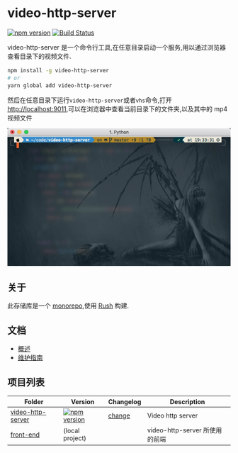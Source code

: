 # video-http-server

[![npm version](https://img.shields.io/npm/v/video-http-server?style=flat-square)](https://www.npmjs.com/package/video-http-server) [![Build Status](https://app.travis-ci.com/XYShaoKang/video-http-server.svg?branch=master)](https://app.travis-ci.com/XYShaoKang/video-http-server)

video-http-server 是一个命令行工具,在任意目录启动一个服务,用以通过浏览器查看目录下的视频文件.

```sh
npm install -g video-http-server
# or
yarn global add video-http-server
```

然后在任意目录下运行`video-http-server`或者`vhs`命令,打开[http://localhost:9011](http://localhost:9011),可以在浏览器中查看当前目录下的文件夹,以及其中的 mp4 视频文件

[![preview](./docs/assets/cli-preview.gif)](https://asciinema.org/a/NcbE2NzqgN1iYc2v32r4xI9zT)

## 关于

此存储库是一个 [monorepo](https://en.wikipedia.org/wiki/Monorepo),使用 [Rush](https://rushjs.io/) 构建.

## 文档

- [概述](./docs/overview.md)
- [维护指南](./docs/maintainers.md)

## 项目列表

| Folder                                        | Version                                                                                                                             | Changelog                                       | Description                    |
| --------------------------------------------- | ----------------------------------------------------------------------------------------------------------------------------------- | ----------------------------------------------- | ------------------------------ |
| [video-http-server](./apps/video-http-server) | [![npm version](https://img.shields.io/npm/v/video-http-server?style=flat-square)](https://www.npmjs.com/package/video-http-server) | [change](./apps/video-http-server/CHANGELOG.md) | Video http server              |
| [front-end](./apps/front-end)                 | (local project)                                                                                                                     |                                                 | video-http-server 所使用的前端 |
